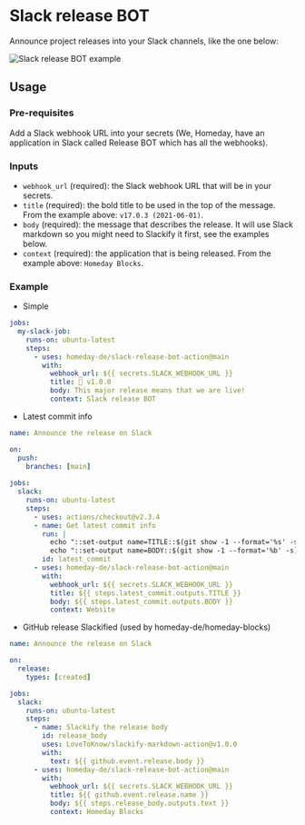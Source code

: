 # Slack release BOT

Announce project releases into your Slack channels, like the one below:

![Slack release BOT example](https://user-images.githubusercontent.com/1734873/122429377-066ed100-cf93-11eb-9665-efc21214b880.png)

## Usage

### Pre-requisites

Add a Slack webhook URL into your secrets (We, Homeday, have an application in Slack called Release BOT which has all the webhooks).

### Inputs

- `webhook_url` (required): the Slack webhook URL that will be in your secrets.
- `title` (required): the bold title to be used in the top of the message. From the example above: `v17.0.3 (2021-06-01)`.
- `body` (required): the message that describes the release. It will use Slack markdown so you might need to Slackify it first, see the examples below.
- `context` (required): the application that is being released. From the example above: `Homeday Blocks`.

### Example

- Simple

```yml
jobs:
  my-slack-job:
    runs-on: ubuntu-latest
    steps:
      - uses: homeday-de/slack-release-bot-action@main
        with:
          webhook_url: ${{ secrets.SLACK_WEBHOOK_URL }}
          title: 🚀 v1.0.0
          body: This major release means that we are live!
          context: Slack release BOT
```

- Latest commit info

```yml
name: Announce the release on Slack

on:
  push:
    branches: [main]
    
jobs:
  slack:
    runs-on: ubuntu-latest
    steps:
      - uses: actions/checkout@v2.3.4
      - name: Get latest commit info
        run: |
          echo "::set-output name=TITLE::$(git show -1 --format='%s' -s)"
          echo "::set-output name=BODY::$(git show -1 --format='%b' -s)"
        id: latest_commit
      - uses: homeday-de/slack-release-bot-action@main
        with:
          webhook_url: ${{ secrets.SLACK_WEBHOOK_URL }}
          title: ${{ steps.latest_commit.outputs.TITLE }}
          body: ${{ steps.latest_commit.outputs.BODY }}
          context: Website
```

- GitHub release Slackified (used by homeday-de/homeday-blocks)

```yml
name: Announce the release on Slack

on:
  release:
    types: [created]

jobs:
  slack:
    runs-on: ubuntu-latest
    steps:
      - name: Slackify the release body
        id: release_body
        uses: LoveToKnow/slackify-markdown-action@v1.0.0
        with:
          text: ${{ github.event.release.body }}
      - uses: homeday-de/slack-release-bot-action@main
        with:
          webhook_url: ${{ secrets.SLACK_WEBHOOK_URL }}
          title: ${{ github.event.release.name }}
          body: ${{ steps.release_body.outputs.text }}
          context: Homeday Blocks
```
